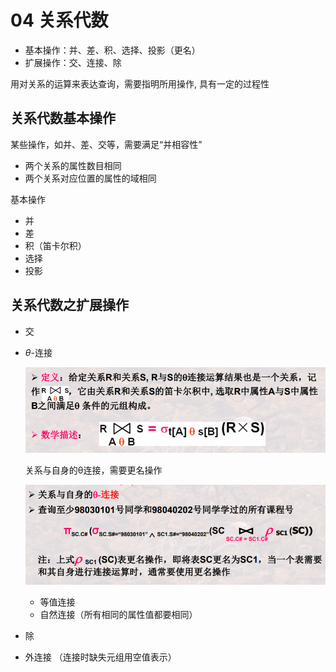 # 04 关系代数

- 基本操作：并、差、积、选择、投影（更名）
- 扩展操作：交、连接、除

用对关系的运算来表达查询，需要指明所用操作, 具有一定的过程性

## 关系代数基本操作

某些操作，如并、差、交等，需要满足“并相容性”

- 两个关系的属性数目相同
- 两个关系对应位置的属性的域相同

基本操作

- 并
- 差
- 积（笛卡尔积）
- 选择
- 投影

## 关系代数之扩展操作

- 交

- $\theta$-连接

  ![image-20200702172505167](images/image-20200702172505167.png)

  关系与自身的θ连接，需要更名操作

  ![image-20200702172603410](images/image-20200702172603410.png)

  - 等值连接
  - 自然连接（所有相同的属性值都要相同）
- 除
- 外连接 （连接时缺失元组用空值表示）
  